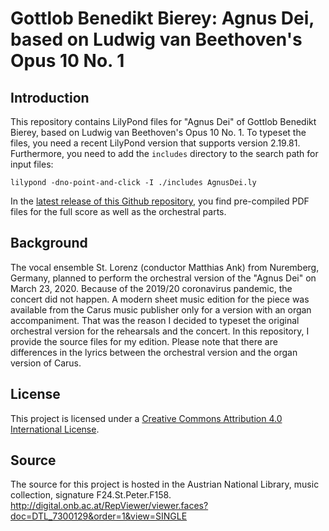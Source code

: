 # Gottlob Benedikt Bierey: Agnus Dei, based on Ludwig van Beethoven's Opus 10 No. 1

## Introduction

This repository contains LilyPond files for "Agnus Dei" of Gottlob Benedikt Bierey, based on Ludwig van Beethoven's Opus 10 No. 1. To typeset the files, you need a recent LilyPond version that supports version 2.19.81. Furthermore, you need to add the `includes` directory to the search path for input files:

```
lilypond -dno-point-and-click -I ./includes AgnusDei.ly
```

In the [latest release of this Github repository](https://github.com/fzalkow/bierey-beethoven-agnus-dei/releases/latest), you find pre-compiled PDF files for the full score as well as the orchestral parts.

## Background

The vocal ensemble St. Lorenz (conductor Matthias Ank) from Nuremberg, Germany, planned to perform the orchestral version of the "Agnus Dei" on March 23, 2020. Because of the 2019/20 coronavirus pandemic, the concert did not happen. A modern sheet music edition for the piece was available from the Carus music publisher only for a version with an organ accompaniment. That was the reason I decided to typeset the original orchestral version for the rehearsals and the concert. In this repository, I provide the source files for my edition. Please note that there are differences in the lyrics between the orchestral version and the organ version of Carus.

## License

This project is licensed under a [Creative Commons Attribution 4.0 International License](http://creativecommons.org/licenses/by/4.0/).

## Source

The source for this project is hosted in the Austrian National Library, music collection, signature F24.St.Peter.F158.
http://digital.onb.ac.at/RepViewer/viewer.faces?doc=DTL_7300129&order=1&view=SINGLE
